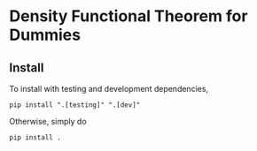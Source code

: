 Density Functional Theorem for Dummies
======================================

## Install

To install with testing and development dependencies,

```
pip install ".[testing]" ".[dev]"
```

Otherwise, simply do

```
pip install .
```